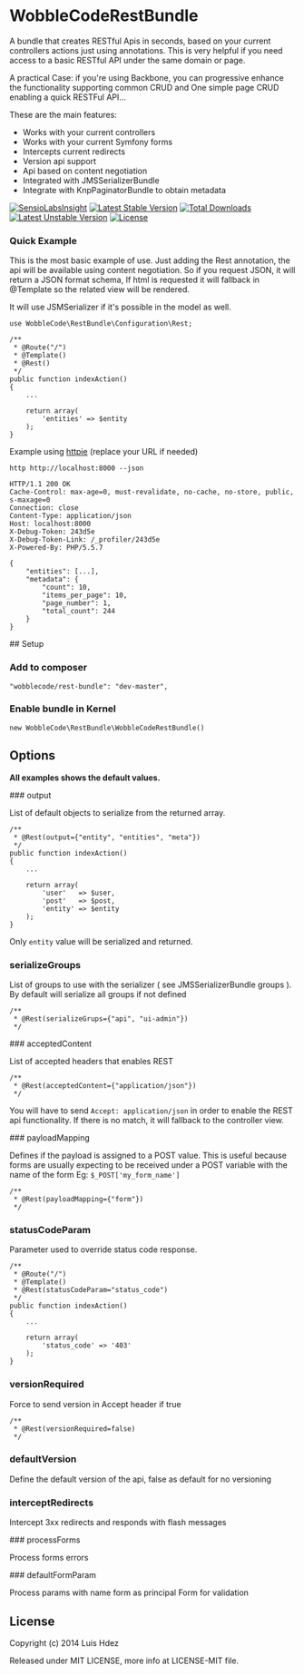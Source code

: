 
# WobbleCodeRestBundle

A bundle that creates RESTful Apis in seconds, based on your current controllers
actions just using annotations. This is very helpful if you need access to a
basic RESTful API under the same domain or page.

A practical Case: if you're using Backbone, you can progressive enhance the
functionality supporting common CRUD and One simple page CRUD enabling a quick
RESTFul API…

These are the main features:

+ Works with your current controllers
+ Works with your current Symfony forms
+ Intercepts current redirects
+ Version api support
+ Api based on content negotiation
+ Integrated with JMSSerializerBundle
+ Integrate with KnpPaginatorBundle to obtain metadata

[![SensioLabsInsight](https://insight.sensiolabs.com/projects/a7c1d790-2e24-49a8-830e-1770e3a9038c/mini.png)](https://insight.sensiolabs.com/projects/a7c1d790-2e24-49a8-830e-1770e3a9038c)
[![Latest Stable Version](https://poser.pugx.org/wobblecode/rest-bundle/v/stable.svg)](https://packagist.org/packages/wobblecode/rest-bundle)
[![Total Downloads](https://poser.pugx.org/wobblecode/rest-bundle/downloads.svg)](https://packagist.org/packages/wobblecode/rest-bundle)
[![Latest Unstable Version](https://poser.pugx.org/wobblecode/rest-bundle/v/unstable.svg)](https://packagist.org/packages/wobblecode/rest-bundle)
[![License](https://poser.pugx.org/wobblecode/rest-bundle/license.svg)](https://packagist.org/packages/wobblecode/rest-bundle)

### Quick Example

This is the most basic example of use. Just adding the Rest annotation, the api
will be available using content negotiation. So if you request JSON, it will
return a JSON format schema, If html is requested it will fallback in @Template
so the related view will be rendered.

It will use JSMSerializer if it's possible in the model as well.

    use WobbleCode\RestBundle\Configuration\Rest;

    /**
     * @Route("/")
     * @Template()
     * @Rest()
     */
    public function indexAction()
    {
        ...

        return array(
            'entities' => $entity
        );
    }

Example using [httpie](https://github.com/jakubroztocil/httpie)
(replace your URL if needed)

    http http://localhost:8000 --json

    HTTP/1.1 200 OK
    Cache-Control: max-age=0, must-revalidate, no-cache, no-store, public, s-maxage=0
    Connection: close
    Content-Type: application/json
    Host: localhost:8000
    X-Debug-Token: 243d5e
    X-Debug-Token-Link: /_profiler/243d5e
    X-Powered-By: PHP/5.5.7

    {
        "entities": [...],
        "metadata": {
            "count": 10,
            "items_per_page": 10,
            "page_number": 1,
            "total_count": 244
        }
    }


## Setup

### Add to composer

    "wobblecode/rest-bundle": "dev-master",

### Enable bundle in Kernel

    new WobbleCode\RestBundle\WobbleCodeRestBundle()

## Options

**All examples shows the default values.**

### output

List of default objects to serialize from the returned array.

    /**
     * @Rest(output={"entity", "entities", "meta"})
     */
    public function indexAction()
    {
        ...

        return array(
            'user'   => $user,
            'post'   => $post,
            'entity' => $entity
        );
    }

Only `entity` value will be serialized and returned.

### serializeGroups

List of groups to use with the serializer ( see JMSSerializerBundle groups ).
By default will serialize all groups if not defined

    /**
     * @Rest(serializeGrups={"api", "ui-admin"})
     */

### acceptedContent

List of accepted headers that enables REST

    /**
     * @Rest(acceptedContent={"application/json"})
     */

You will have to send `Accept: application/json` in order to enable the REST api
functionality. If there is no match, it will fallback to the controller view.

### payloadMapping

Defines if the payload is assigned to a POST value. This is useful because
forms are usually expecting to be received under a POST variable with the name
of the form Eg: `$_POST['my_form_name']`

    /**
     * @Rest(payloadMapping={"form"})
     */

### statusCodeParam

Parameter used to override status code response.

    /**
     * @Route("/")
     * @Template()
     * @Rest(statusCodeParam="status_code")
     */
    public function indexAction()
    {
        ...

        return array(
            'status_code' => '403'
        );
    }

### versionRequired

Force to send version in Accept header if true

    /**
     * @Rest(versionRequired=false)
     */

### defaultVersion

Define the default version of the api, false as default for no versioning

### interceptRedirects

Intercept 3xx redirects and responds with flash messages

### processForms

Process forms errors

### defaultFormParam

Process params with name form as principal Form for validation

## License

Copyright (c) 2014 Luis Hdez

Released under MIT LICENSE, more info at LICENSE-MIT file.
